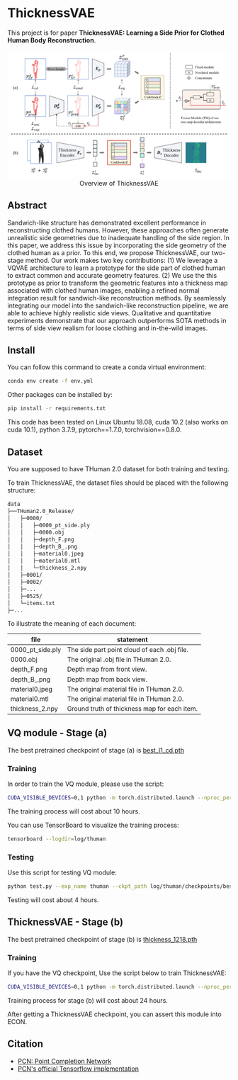 # ThicknessVAE

This project is for paper **ThicknessVAE: Learning a Side Prior for Clothed Human Body Reconstruction**.

<div align="center">
  <img src="images/ThicknessVAE_overview.png" alt="Overview of ThicknessVAE">
  <t>Overview of ThicknessVAE</t>
</div>

## Abstract

Sandwich-like structure has demonstrated excellent performance in reconstructing clothed humans. However, these approaches often generate unrealistic side geometries due to inadequate handling of the side region. In this paper, we address this issue by incorporating the side geometry of the clothed human as a prior. To this end, we propose ThicknessVAE, our two-stage method. Our work makes two key contributions: (1) We leverage a VQVAE architecture to learn a prototype for the side part of clothed human to extract common and accurate geometry features. (2) We use the this prototype as prior to transform the geometric features into a thickness map associated with clothed human images, enabling a refined normal integration result for sandwich-like reconstruction methods. By seamlessly integrating our model into the sandwich-like reconstruction pipeline, we are able to achieve highly realistic side views. Qualitative and quantitative experiments demonstrate that our approach outperforms SOTA methods in terms of side view realism for loose clothing and in-the-wild images.

## Install

You can follow this command to create a conda virtual environment:

```bash
conda env create -f env.yml
```

Other packages can be installed by:

```bash
pip install -r requirements.txt
```

This code has been tested on Linux Ubuntu 18.08, cuda 10.2 (also works on cuda 10.1), python 3.7.9, pytorch==1.7.0, torchvision==0.8.0.

## Dataset

You are supposed to have THuman 2.0 dataset for both training and testing.

To train ThicknessVAE, the dataset files should be placed with the following structure:

```
data
├──THuman2.0_Release/
│	├─0000/
│	│   ├─0000_pt_side.ply
│	│   ├─0000.obj
│	│   ├─depth_F.png
│	│   ├─depth_B_.png
│	│   ├─material0.jpeg
│	│   ├─material0.mtl
│	│   └─thickness_2.npy
│	├─0001/
│	├─0002/
│	├─...
│	├─0525/
│	└─items.txt
├─...
```

To illustrate the meaning of each document:

| file             | statement                                    |
| ---------------- | -------------------------------------------- |
| 0000_pt_side.ply | The side part point cloud of each .obj file. |
| 0000.obj         | The original .obj file in THuman 2.0.        |
| depth_F.png      | Depth map from front view.                   |
| depth_B_.png     | Depth map from back view.                    |
| material0.jpeg   | The original material file in THuman 2.0.   |
| material0.mtl    | The original material file in THuman 2.0.   |
| thickness_2.npy  | Ground truth of thickness map for each item. |

## VQ module - Stage (a)

The best pretrained checkpoint of stage (a) is [best_l1_cd.pth](log/thuman_pu_1/checkpoints/best_l1_cd.pth)

### Training

In order to train the VQ module, please use the script:

```bash
CUDA_VISIBLE_DEVICES=0,1 python -m torch.distributed.launch --nproc_per_node=2 --use_env train_vq.py --exp_name thuman --lr 0.0001 --epochs 1000 --batch_size 8
```

The training process will cost about 10 hours.

You can use TensorBoard to visualize the training process:

```bash
tensorboard --logdir=log/thuman
```

### Testing

Use this script for testing VQ module:

```bash
python test.py --exp_name thuman --ckpt_path log/thuman/checkpoints/best_l1_cd.pth --batch_size 32 --num_workers 8
```

Testing will cost about 4 hours.

## ThicknessVAE - Stage (b)

The best pretrained checkpoint of stage (b) is [thickness_1218.pth](log/thickness_1218/checkpoints/thickness_1218.pth)

### Training

If you have the VQ checkpoint, Use the script below to train ThicknessVAE:

```bash
CUDA_VISIBLE_DEVICES=0,1 python -m torch.distributed.launch --nproc_per_node=2 --use_env train_thickness.py --exp_name [expext_name] --lr 0.0001 --epochs 1200 --batch_size 8
```

Training process for stage (b) will cost about 24 hours.

After getting a ThicknessVAE checkpoint, you can assert this module into ECON.

## Citation

* [PCN: Point Completion Network](https://arxiv.org/pdf/1808.00671.pdf)
* [PCN&#39;s official Tensorflow implementation](https://github.com/wentaoyuan/pcn)
